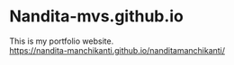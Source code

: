 # Nandita-mvs.github.io
This is my portfolio website.\
https://nandita-manchikanti.github.io/nanditamanchikanti/
